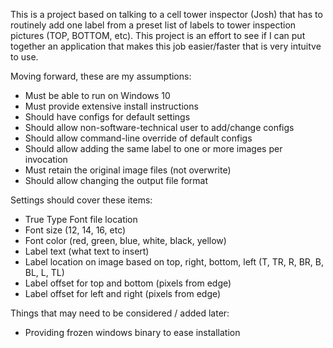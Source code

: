 This is a project based on talking to a cell tower inspector (Josh) that has to routinely add one label from a preset list of labels to tower inspection pictures (TOP, BOTTOM, etc). This project is an effort to see if I can put together an application that makes this job easier/faster that is very intuitve to use.

Moving forward, these are my assumptions:

- Must be able to run on Windows 10
- Must provide extensive install instructions
- Should have configs for default settings
- Should allow non-software-technical user to add/change configs
- Should allow command-line override of default configs
- Should allow adding the same label to one or more images per invocation
- Must retain the original image files (not overwrite)
- Should allow changing the output file format

Settings should cover these items:

- True Type Font file location
- Font size (12, 14, 16, etc)
- Font color (red, green, blue, white, black, yellow)
- Label text (what text to insert)
- Label location on image based on top, right, bottom, left (T, TR, R, BR, B, BL, L, TL)
- Label offset for top and bottom (pixels from edge)
- Label offset for left and right (pixels from edge)

Things that may need to be considered / added later:

- Providing frozen windows binary to ease installation